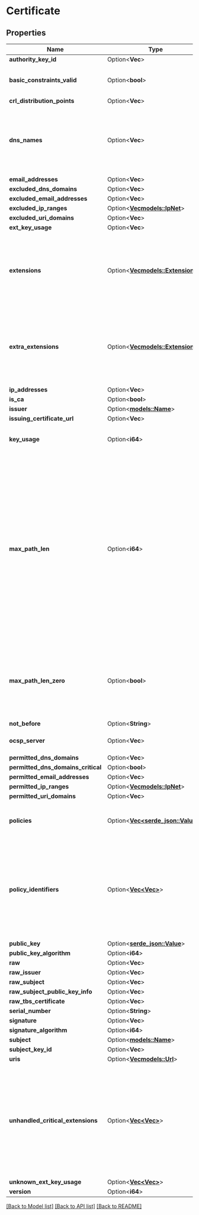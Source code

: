 # Certificate

## Properties

Name | Type | Description | Notes
------------ | ------------- | ------------- | -------------
**authority_key_id** | Option<**Vec<i32>**> |  | [optional]
**basic_constraints_valid** | Option<**bool**> | BasicConstraintsValid indicates whether IsCA, MaxPathLen, and MaxPathLenZero are valid. | [optional]
**crl_distribution_points** | Option<**Vec<String>**> | CRL Distribution Points | [optional]
**dns_names** | Option<**Vec<String>**> | Subject Alternate Name values. (Note that these values may not be valid if invalid values were contained within a parsed certificate. For example, an element of DNSNames may not be a valid DNS domain name.) | [optional]
**email_addresses** | Option<**Vec<String>**> |  | [optional]
**excluded_dns_domains** | Option<**Vec<String>**> |  | [optional]
**excluded_email_addresses** | Option<**Vec<String>**> |  | [optional]
**excluded_ip_ranges** | Option<[**Vec<models::IpNet>**](IPNet.md)> |  | [optional]
**excluded_uri_domains** | Option<**Vec<String>**> |  | [optional]
**ext_key_usage** | Option<**Vec<i64>**> |  | [optional]
**extensions** | Option<[**Vec<models::Extension>**](Extension.md)> | Extensions contains raw X.509 extensions. When parsing certificates, this can be used to extract non-critical extensions that are not parsed by this package. When marshaling certificates, the Extensions field is ignored, see ExtraExtensions. | [optional]
**extra_extensions** | Option<[**Vec<models::Extension>**](Extension.md)> | ExtraExtensions contains extensions to be copied, raw, into any marshaled certificates. Values override any extensions that would otherwise be produced based on the other fields. The ExtraExtensions field is not populated when parsing certificates, see Extensions. | [optional]
**ip_addresses** | Option<**Vec<String>**> |  | [optional]
**is_ca** | Option<**bool**> |  | [optional]
**issuer** | Option<[**models::Name**](Name.md)> |  | [optional]
**issuing_certificate_url** | Option<**Vec<String>**> |  | [optional]
**key_usage** | Option<**i64**> | KeyUsage represents the set of actions that are valid for a given key. It's a bitmap of the KeyUsage* constants. | [optional]
**max_path_len** | Option<**i64**> | MaxPathLen and MaxPathLenZero indicate the presence and value of the BasicConstraints' \"pathLenConstraint\".  When parsing a certificate, a positive non-zero MaxPathLen means that the field was specified, -1 means it was unset, and MaxPathLenZero being true mean that the field was explicitly set to zero. The case of MaxPathLen==0 with MaxPathLenZero==false should be treated equivalent to -1 (unset).  When generating a certificate, an unset pathLenConstraint can be requested with either MaxPathLen == -1 or using the zero value for both MaxPathLen and MaxPathLenZero. | [optional]
**max_path_len_zero** | Option<**bool**> | MaxPathLenZero indicates that BasicConstraintsValid==true and MaxPathLen==0 should be interpreted as an actual maximum path length of zero. Otherwise, that combination is interpreted as MaxPathLen not being set. | [optional]
**not_before** | Option<**String**> |  | [optional]
**ocsp_server** | Option<**Vec<String>**> | RFC 5280, 4.2.2.1 (Authority Information Access) | [optional]
**permitted_dns_domains** | Option<**Vec<String>**> |  | [optional]
**permitted_dns_domains_critical** | Option<**bool**> | Name constraints | [optional]
**permitted_email_addresses** | Option<**Vec<String>**> |  | [optional]
**permitted_ip_ranges** | Option<[**Vec<models::IpNet>**](IPNet.md)> |  | [optional]
**permitted_uri_domains** | Option<**Vec<String>**> |  | [optional]
**policies** | Option<[**Vec<serde_json::Value>**](serde_json::Value.md)> | Policies contains all policy identifiers included in the certificate. In Go 1.22, encoding/gob cannot handle and ignores this field. | [optional]
**policy_identifiers** | Option<[**Vec<Vec<i64>>**](Vec.md)> | PolicyIdentifiers contains asn1.ObjectIdentifiers, the components of which are limited to int32. If a certificate contains a policy which cannot be represented by asn1.ObjectIdentifier, it will not be included in PolicyIdentifiers, but will be present in Policies, which contains all parsed policy OIDs. | [optional]
**public_key** | Option<[**serde_json::Value**](.md)> |  | [optional]
**public_key_algorithm** | Option<**i64**> |  | [optional]
**raw** | Option<**Vec<i32>**> |  | [optional]
**raw_issuer** | Option<**Vec<i32>**> |  | [optional]
**raw_subject** | Option<**Vec<i32>**> |  | [optional]
**raw_subject_public_key_info** | Option<**Vec<i32>**> |  | [optional]
**raw_tbs_certificate** | Option<**Vec<i32>**> |  | [optional]
**serial_number** | Option<**String**> |  | [optional]
**signature** | Option<**Vec<i32>**> |  | [optional]
**signature_algorithm** | Option<**i64**> |  | [optional]
**subject** | Option<[**models::Name**](Name.md)> |  | [optional]
**subject_key_id** | Option<**Vec<i32>**> |  | [optional]
**uris** | Option<[**Vec<models::Url>**](URL.md)> |  | [optional]
**unhandled_critical_extensions** | Option<[**Vec<Vec<i64>>**](Vec.md)> | UnhandledCriticalExtensions contains a list of extension IDs that were not (fully) processed when parsing. Verify will fail if this slice is non-empty, unless verification is delegated to an OS library which understands all the critical extensions.  Users can access these extensions using Extensions and can remove elements from this slice if they believe that they have been handled. | [optional]
**unknown_ext_key_usage** | Option<[**Vec<Vec<i64>>**](Vec.md)> |  | [optional]
**version** | Option<**i64**> |  | [optional]

[[Back to Model list]](../README.md#documentation-for-models) [[Back to API list]](../README.md#documentation-for-api-endpoints) [[Back to README]](../README.md)



